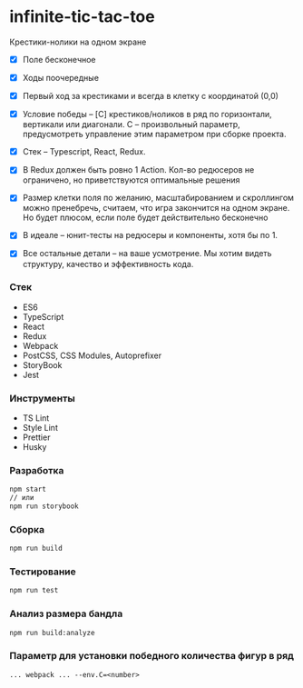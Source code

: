 # infinite-tic-tac-toe
Крестики-нолики на одном экране

- [x] Поле бесконечное
- [x] Ходы поочередные
- [x] Первый ход за крестиками и всегда в клетку с координатой (0,0)
- [x] Условие победы – [C] крестиков/ноликов в ряд по горизонтали, вертикали или диагонали.
    C – произвольный параметр, предусмотреть управление этим параметром при сборке проекта.
- [x] Стек – Typescript, React, Redux.
- [x] В Redux должен быть ровно 1 Action.
Кол-во редюсеров не ограничено, но приветствуются оптимальные решения
- [x] Размер клетки поля по желанию, масштабированием и скроллингом можно пренебречь, считаем, что игра закончится на одном экране. Но будет плюсом, если поле будет действительно бесконечно
- [x] В идеале – юнит-тесты на редюсеры и компоненты, хотя бы по 1.
- [x] Все остальные детали – на ваше усмотрение. Мы хотим видеть структуру, качество и эффективность кода.


### Стек
* ES6
* TypeScript
* React
* Redux
* Webpack
* PostCSS, CSS Modules, Autoprefixer
* StoryBook
* Jest

### Инструменты
* TS Lint
* Style Lint
* Prettier
* Husky

### Разработка

```bash
npm start
// или
npm run storybook
```

### Сборка

```bash
npm run build
```

### Тестирование

```bash
npm run test
```

### Анализ размера бандла

```bash
npm run build:analyze
```

### Параметр для установки победного количества фигур в ряд
```
... webpack ... --env.C=<number>
```
